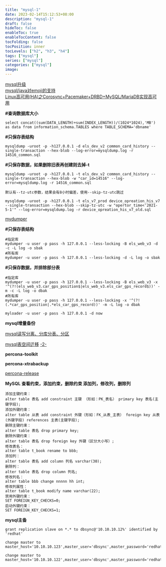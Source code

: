 ```yaml
---
title: "mysql-1"
date: 2023-02-14T15:12:53+08:00
description: "mysql-1"
draft: false
hideToc: false
enableToc: true
enableTocContent: false
tocFolding: false
tocPosition: inner
tocLevels: ["h2", "h3", "h4"]
tags: ["mysql"]
series: ["mysql"]
categories: ["mysql"]
image:
---
```

[mysql升级](https://my.oschina.net/u/3761438/blog/1843753)  
[mysql/java对emoji的支持](https://segmentfault.com/a/1190000000616820)  
[Linux高可用\(HA\)之Corosync+Pacemaker+DRBD+MySQL/MariaDB实现高可用](https://www.dwhd.org/20150530_014731.html)

**\#查询数据库大小**

```
select concat((sum(DATA_LENGTH)+sum(INDEX_LENGTH))/(1024*1024),'MB') as data from information_schema.TABLES where TABLE_SCHEMA='dbname'
```

**\#只保存表结构**

```
mysqldump -uroot -p -h127.0.0.1 -d els_dev_v2 common_card_history --single-transaction --hex-blob --log-error=mysqldump.log -r 14516_common.sql
```

**\#只保存数据，如果删除旧表再创建则去掉-t**

```
mysqldump -uroot -p -h127.0.0.1 -t els_dev_v2 common_card_history --single-transaction --hex-blob -w "car_id=14516" --log-error=mysqldump.log -r 14516_common.sql
```

```
默认有--tz-utc参数，结果会有8小时偏差，使用--skip-tz-utc跳过

mysqldump -uroot -p -h127.0.0.1 -t els_v7_prod device_opreation_his_v7 --single-transaction --hex-blob --skip-tz-utc -w "opertor_time<'2021-5-1'" --log-error=mysqldump.log -r device_opreation_his_v7_old.sql
```

[mydumper](https://github.com/maxbube/mydumper)

**\#只保存表结构**

```
#指定库
mydumper -u user -p pass -h 127.0.0.1 --less-locking -B els_web_v3 -d -c -L log -o sbak
#所有库
mydumper -u user -p pass -h 127.0.0.1 --less-locking -d -L log -o sbak
```

**\#只保存数据，并排除部分表**

```
#指定库
mydumper -u user -p pass -h 127.0.0.1 --less-locking -B els_web_v3 -x '^(?!(els_web_v3.car_gps_position$|els_web_v3.els_car_gps_record$))' -m -c -L log -o dbak
#所有库
mydumper -u user -p pass -h 127.0.0.1 --less-locking -x '^(?!(.*car_gps_position|.*els_car_gps_record))' -m -L log -o dbak
```

```
myloader -u user -p pass -h 127.0.0.1 -d now
```

**mysql增量备份**

[mysql读写分离、分库分表、分区](http://blog.csdn.net/tjcyjd/article/details/11194489)

[mysql表空间迁移](http://www.ttlsa.com/mysql/mysql-backup-recovery-innodb-table/)     [-2-](https://www.cnblogs.com/gjc592/p/9257613.html)

**percona-toolkit**

**percona-xtrabackup**

[percona-release](https://www.percona.com/downloads/percona-release/redhat/latest/)

**MySQL 查看约束，添加约束，删除约束 添加列，修改列，删除列**

```
添加主键约束：
alter table 表名 add constraint 主键 （形如：PK_表名） primary key 表名(主键字段);
添加外键约束：
alter table 从表 add constraint 外键（形如：FK_从表_主表） foreign key 从表(外键字段) references 主表(主键字段);
删除主键约束：
alter table 表名 drop primary key;
删除外键约束：
alter table 表名 drop foreign key 外键（区分大小写）;
修改表名：
alter table t_book rename to bbb;
添加列：
alter table 表名 add column 列名 varchar(30);
删除列：
alter table 表名 drop column 列名;
修改列名：
alter table bbb change nnnnn hh int;
修改列属性：
alter table t_book modify name varchar(22);
禁用外键约束：
SET FOREIGN_KEY_CHECKS=0;
启动外键约束：
SET FOREIGN_KEY_CHECKS=1;
```

**mysql主备**

```
grant replication slave on *.* to dbsync@'10.10.10.12%' identified by 'redhat'

change master to master_host='10.10.10.123',master_user='dbsync',master_password='redhat',master_log_file='mybinlog.000001',master_log_pos=120

change master to master_host='10.10.10.122',master_user='dbsync',master_password='redhat',master_log_file='mybinlog.000001',master_log_pos=333
```



